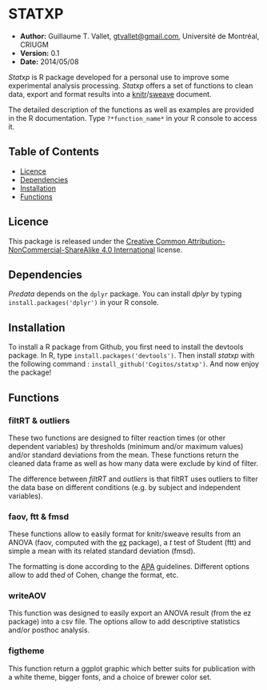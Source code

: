 # STATXP

- **Author:** Guillaume T. Vallet, gtvallet@gmail.com, Université de Montréal, CRIUGM
- **Version:** 0.1
- **Date:** 2014/05/08

*Statxp* is R package developed for a personal use to improve some experimental analysis processing. 
*Statxp* offers a set of functions to clean data, export and format results into a [knitr](http://yihui.name/knitr/)/[sweave](http://www.stat.uni-muenchen.de/~leisch/Sweave/) document.

The detailed description of the functions as well as examples are provided in the R documentation. 
Type ``?*function_name*`` in your R console to access it.


## Table of Contents

- [Licence](#licence)
- [Dependencies](#dependencies)
- [Installation](#install)
- [Functions](#functions)


## <a name='licence'></a>Licence

This package is released under the [Creative Common Attribution-NonCommercial-ShareAlike 4.0 International](http://creativecommons.org/licenses/by-nc-sa/4.0/) license.


## <a name='dependencies'></a>Dependencies

*Predata* depends on the ``dplyr`` package. 
You can install *dplyr* by typing ``install.packages('dplyr')`` in your R console.


## <a name='install'></a>Installation

To install a R package from Github, you first need to install the devtools package.
In R, type ``install.packages('devtools')``. 
Then install *statxp* with the following command : ``install_github('Cogitos/statxp')``.
And now enjoy the package!


## <a name='functions'></a>Functions

### filtRT & outliers

These two functions are designed to filter reaction times (or other dependent variables) by thresholds (minimum and/or maximum values) and/or standard deviations from the mean. 
These functions return the cleaned data frame as well as how many data were exclude by kind of filter.

The difference between *filtRT* and *outliers* is that filtRT uses outliers to filter the data base on different conditions (e.g. by subject and independent variables).

### faov, ftt & fmsd

These functions allow to easily format for knitr/sweave results from an ANOVA (faov, computed with the [ez](http://cran.r-project.org/web/packages/ez/index.html) package), a *t* test of Student (ftt) and simple a mean with its related standard deviation (fmsd).

The formatting is done according to the [APA](http://www.apastyle.org/) guidelines.
Different options allow to add the*d* of Cohen, change the format, etc.

### writeAOV

This function was designed to easily export an ANOVA result (from the ez package) into a csv file.
The options allow to add descriptive statistics and/or posthoc analysis.

### figtheme

This function return a ggplot graphic which better suits for publication with a white theme, bigger fonts, and a choice of brewer color set. 
